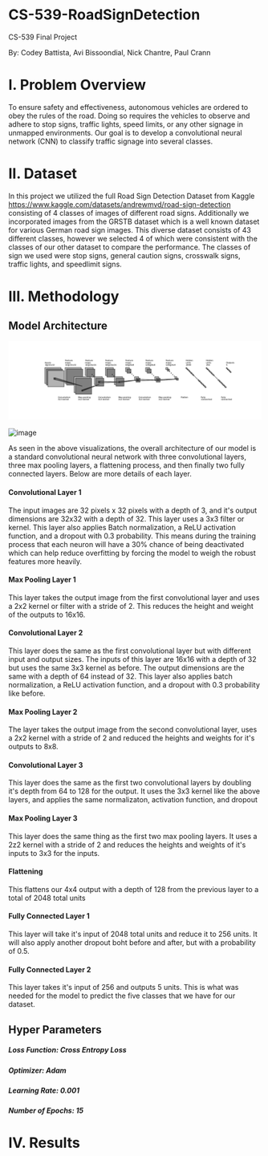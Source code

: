 # CS-539-RoadSignDetection
CS-539 Final Project

By: Codey Battista, Avi Bissoondial, Nick Chantre, Paul Crann

# I. Problem Overview
To ensure safety and effectiveness, autonomous vehicles are ordered to obey the rules of the road. Doing so requires the vehicles to observe and adhere to stop signs, traffic lights, speed limits, or any other signage in unmapped environments. Our goal is to develop a convolutional neural network (CNN) to classify traffic signage into several classes.

# II. Dataset

In this project we utilized the full Road Sign Detection Dataset from Kaggle https://www.kaggle.com/datasets/andrewmvd/road-sign-detection consisting of 4 classes of images of different road signs. Additionally we incorporated images from the GRSTB dataset which is a well known dataset for various German road sign images. This diverse dataset consists of 43 different classes, however we selected 4 of which were consistent with the classes of our other dataset to compare the performance. The classes of sign we used were stop signs, general caution signs, crosswalk signs, traffic lights, and speedlimit signs. 


# III. Methodology

## Model Architecture
![Model Diagram](assets/Diagram2.png)

![image](https://github.com/user-attachments/assets/e6f95a21-5136-444f-b7fa-d937de61c98c)

As seen in the above visualizations, the overall architecture of our model is a standard convolutional neural network with three convolutional layers, three max pooling layers, a flattening process, and then finally two fully connected layers. Below are more details of each layer.

#### Convolutional Layer 1
The input images are 32 pixels x 32 pixels with a depth of 3, and it's output dimensions are 32x32 with a depth of 32. This layer uses a 3x3 filter or kernel. This layer also applies Batch normalization, a ReLU activation function, and a dropout with 0.3 probability. This means during the training process that each neuron will have a 30% chance of being deactivated which can help reduce overfitting by forcing the model to weigh the robust features more heavily.

#### Max Pooling Layer 1
This layer takes the output image from the first convolutional layer and uses a 2x2 kernel or filter with a stride of 2. This reduces the height and weight of the outputs to 16x16.

#### Convolutional Layer 2
This layer does the same as the first convolutional layer but with different input and output sizes. The inputs of this layer are 16x16 with a depth of 32 but uses the same 3x3 kernel as before. The output dimensions are the same with a depth of 64 instead of 32. This layer also applies batch normalization, a ReLU activation function, and a dropout with 0.3 probability like before.

#### Max Pooling Layer 2
The layer takes the output image from the second convolutional layer, uses a 2x2 kernel with a stride of 2 and reduced the heights and weights for it's outputs to 8x8.

#### Convolutional Layer 3
This layer does the same as the first two convolutional layers by doubling it's depth from 64 to 128 for the output. It uses the 3x3 kernel like the above layers, and applies the same normalizaton, activation function, and dropout

#### Max Pooling Layer 3
This layer does the same thing as the first two max pooling layers. It uses a 2z2 kernel with a stride of 2 and reduces the heights and weights of it's inputs to 3x3 for the inputs. 

#### Flattening
This flattens our 4x4 output with a depth of 128 from the previous layer to a total of 2048 total units

#### Fully Connected Layer 1
This layer will take it's input of 2048 total units and reduce it to 256 units. It will also apply another dropout boht before and after, but with a probability of 0.5. 

#### Fully Connected Layer 2
This layer takes it's input of 256 and outputs 5 units. This is what was needed for the model to predict the five classes that we have for our dataset.

## Hyper Parameters

##### Loss Function: Cross Entropy Loss
##### Optimizer: Adam
##### Learning Rate: 0.001
##### Number of Epochs: 15

# IV. Results
